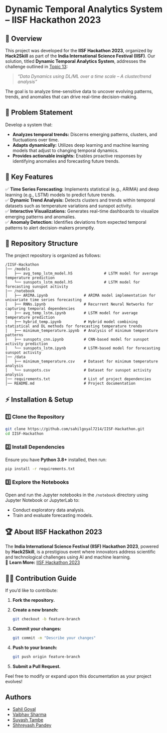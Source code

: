 # **Dynamic Temporal Analytics System – IISF Hackathon 2023**

## 📌 Overview  
This project was developed for the **IISF Hackathon 2023**, organized by **Hack2Skill** as part of the **India International Science Festival (IISF)**. Our solution, titled **Dynamic Temporal Analytics System**, addresses the challenge outlined in [Topic 13](https://bhuvan.nrsc.gov.in/hackathon/iisf2023/topics/Topic13.pdf):  
> *“Data Dynamics using DL/ML over a time scale – A cluster/trend analysis”*

The goal is to analyze time-sensitive data to uncover evolving patterns, trends, and anomalies that can drive real-time decision-making.

## 🎯 Problem Statement  
Develop a system that:
- **Analyzes temporal trends:** Discerns emerging patterns, clusters, and fluctuations over time.
- **Adapts dynamically:** Utilizes deep learning and machine learning models that adjust to changing temporal dynamics.
- **Provides actionable insights:** Enables proactive responses by identifying anomalies and forecasting future trends.

## 🚀 Key Features  
✅ **Time Series Forecasting:** Implements statistical (e.g., ARIMA) and deep learning (e.g., LSTM) models to predict future trends.  
✅ **Dynamic Trend Analysis:** Detects clusters and trends within temporal datasets such as temperature variations and sunspot activity.  
✅ **Interactive Visualizations:** Generates real-time dashboards to visualize emerging patterns and anomalies.  
✅ **Anomaly Detection:** Identifies deviations from expected temporal patterns to alert decision-makers promptly.

## 📂 Repository Structure  
The project repository is organized as follows:
```
/IISF-Hackathon
│── /models
│   ├── avg_temp_lstm_model.h5              # LSTM model for average temperature prediction
│   └── sunspots_lstm_model.h5              # LSTM model for forecasting sunspot activity
|── /notebook            
│   ├── ARIMA.ipynb                # ARIMA model implementation for univariate time series forecasting
│   ├── RNNs.ipynb                 # Recurrent Neural Networks for capturing temporal dependencies
│   ├── avg_temp_lstm.ipynb        # LSTM model for average temperature prediction
│   ├── hybrid_temp.ipynb          # Hybrid model combining statistical and DL methods for forecasting temperature trends
│   ├── minimum_temperature.ipynb  # Analysis of minimum temperature patterns
│   ├── sunspots_cnn.ipynb         # CNN-based model for sunspot activity prediction
│   └── sunspots_lstm.ipynb        # LSTM-based model for forecasting sunspot activity
│── /data
│   ├── minimum_temperature.csv    # Dataset for minimum temperature analysis
│   └── sunspots.csv               # Dataset for sunspot activity analysis
│── requirements.txt               # List of project dependencies
│── README.md                      # Project documentation
```

## ⚡ Installation & Setup

### 1️⃣ Clone the Repository  
```bash
git clone https://github.com/sahilgoyal7214/IISF-Hackathon.git
cd IISF-Hackathon
```

### 2️⃣ Install Dependencies  
Ensure you have **Python 3.8+** installed, then run:  
```bash
pip install -r requirements.txt
```

### 3️⃣ Explore the Notebooks  
Open and run the Jupyter notebooks in the `/notebook` directory using Jupyter Notebook or JupyterLab to:
- Conduct exploratory data analysis.
- Train and evaluate forecasting models.

## 🏆 About IISF Hackathon 2023  
The **India International Science Festival (IISF) Hackathon 2023**, powered by **Hack2Skill**, is a prestigious event where innovators address scientific and technological challenges using AI and machine learning.  
🔗 **Learn More:** [IISF Hackathon 2023](https://hack2skill.com/hack/iisf-hackathon-2023)

## 👨‍💻 Contribution Guide  
If you’d like to contribute:
1. **Fork the repository.**

2. **Create a new branch:**  
   ```bash
   git checkout -b feature-branch
   ```
3. **Commit your changes:**  
   ```bash
   git commit -m "Describe your changes"
   ```
4. **Push to your branch:**  
   ```bash
   git push origin feature-branch
   ```
5. **Submit a Pull Request.**


Feel free to modify or expand upon this documentation as your project evolves!
## Authors

- [Sahil Goyal](https://www.github.com/sahilgoyal7214)
- [Vaibhav Sharma](https://github.com/vaibhav7766)
- [Suyash Tambe](https://www.github.com/suyashtambe)
- [Shhreyash Pandey](https://www.github.com/ShhreyashPandey)

